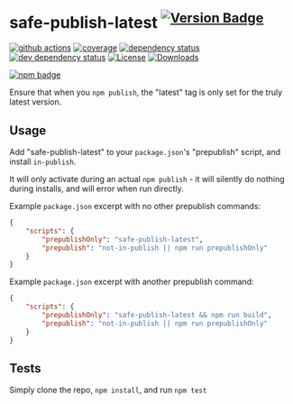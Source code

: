 # safe-publish-latest <sup>[![Version Badge][npm-version-svg]][package-url]</sup>

[![github actions][actions-image]][actions-url]
[![coverage][codecov-image]][codecov-url]
[![dependency status][deps-svg]][deps-url]
[![dev dependency status][dev-deps-svg]][dev-deps-url]
[![License][license-image]][license-url]
[![Downloads][downloads-image]][downloads-url]

[![npm badge][npm-badge-png]][package-url]

Ensure that when you `npm publish`, the "latest" tag is only set for the truly latest version.

## Usage

Add "safe-publish-latest" to your `package.json`'s "prepublish" script, and install `in-publish`.

It will only activate during an actual `npm publish` - it will silently do nothing during installs, and will error when run directly.

Example `package.json` excerpt with no other prepublish commands:
```json
{
	"scripts": {
		"prepublishOnly": "safe-publish-latest",
		"prepublish": "not-in-publish || npm run prepublishOnly"
	}
}
```

Example `package.json` excerpt with another prepublish command:
```json
{
	"scripts": {
		"prepublishOnly": "safe-publish-latest && npm run build",
		"prepublish": "not-in-publish || npm run prepublishOnly"
	}
}
```


## Tests
Simply clone the repo, `npm install`, and run `npm test`

[package-url]: https://npmjs.org/package/safe-publish-latest
[npm-version-svg]: https://versionbadg.es/ljharb/safe-publish-latest.svg
[deps-svg]: https://david-dm.org/ljharb/safe-publish-latest.svg
[deps-url]: https://david-dm.org/ljharb/safe-publish-latest
[dev-deps-svg]: https://david-dm.org/ljharb/safe-publish-latest/dev-status.svg
[dev-deps-url]: https://david-dm.org/ljharb/safe-publish-latest#info=devDependencies
[npm-badge-png]: https://nodei.co/npm/safe-publish-latest.png?downloads=true&stars=true
[license-image]: https://img.shields.io/npm/l/safe-publish-latest.svg
[license-url]: LICENSE
[downloads-image]: https://img.shields.io/npm/dm/safe-publish-latest.svg
[downloads-url]: https://npm-stat.com/charts.html?package=safe-publish-latest
[codecov-image]: https://codecov.io/gh/ljharb/safe-publish-latest/branch/main/graphs/badge.svg
[codecov-url]: https://app.codecov.io/gh/ljharb/safe-publish-latest/
[actions-image]: https://img.shields.io/endpoint?url=https://github-actions-badge-u3jn4tfpocch.runkit.sh/ljharb/safe-publish-latest
[actions-url]: https://github.com/ljharb/safe-publish-latest/actions
